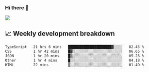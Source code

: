 ### Hi there 👋
<img align="center" src="https://github-readme-stats.vercel.app/api?username=Tumao727&show_icons=true&hide_title=true&theme=dracula" />


## 📈 Weekly development breakdown
<!--START_SECTION:waka-->

```txt
TypeScript   21 hrs 6 mins   ████████████████████▓░░░░   82.45 %
CSS          1 hr 42 mins    █▓░░░░░░░░░░░░░░░░░░░░░░░   06.65 %
JSON         1 hr 20 mins    █▒░░░░░░░░░░░░░░░░░░░░░░░   05.23 %
Other        1 hr 4 mins     █░░░░░░░░░░░░░░░░░░░░░░░░   04.18 %
HTML         22 mins         ▒░░░░░░░░░░░░░░░░░░░░░░░░   01.49 %
```

<!--END_SECTION:waka-->
